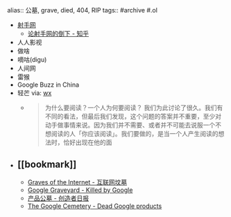 alias:: 公墓, grave, died, 404, RIP
tags:: #archive
#.ol
  - [射手网](https://www.shooter.cn)
    - [论射手网的倒下 - 知乎](https://zhuanlan.zhihu.com/p/19903517)
  - 人人影视
  - 做啥
  - 嘀咕(digu)
  - 人间网
  - 雷猴
  - Google Buzz in China
  - 轻芒 via: [wx](https://mp.weixin.qq.com/s?__biz=Mzg5ODcxMjU5Nw==&mid=2247483667&idx=1&sn=f129ea290af7be4bbd34d9b16b9e0e5f)
    - > 为什么要阅读？一个人为何要阅读？
      > 我们为此讨论了很久。我们有不同的看法，但最后我们发现，这个问题的答案并不重要，至少对动手做事情来说。因为我们并不需要、或者并不可能去说服一个不想阅读的人「你应该阅读」。我们要做的，是当一个人产生阅读的想法时，恰好出现在他的面
- ## [[bookmark]]
  - [Graves of the Internet - 互联网坟墓](https://myvin.github.io/Graves_of_the_Internet/#/)
  - [Google Graveyard - Killed by Google](https://killedbygoogle.com/)
  - [产品公墓 - 创造者日报](https://creatorsdaily.com/cemetery)
  - [The Google Cemetery - Dead Google products](https://gcemetery.co/)
